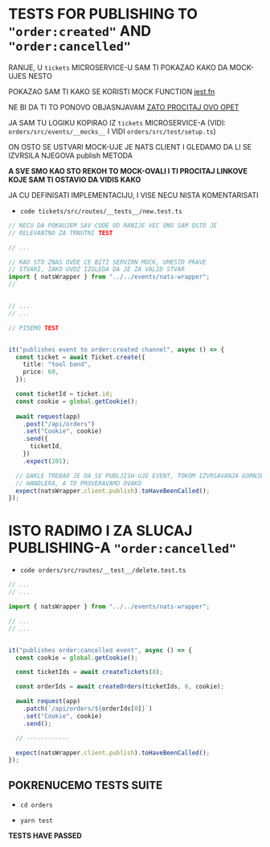 # TESTS FOR PUBLISHING TO `"order:created"` AND `"order:cancelled"`

RANIJE, U `tickets` MICROSERVICE-U SAM TI POKAZAO KAKO DA MOCK-UJES NESTO

POKAZAO SAM TI KAKO SE KORISTI MOCK FUNCTION [jest.fn](https://github.com/Rade58/microticket/tree/7_4_9_TESTS_FOR_ENSURING_MOCK_INVOCATION#mock-function-jestfn)

NE BI DA TI TO PONOVO OBJASNJAVAM [ZATO PROCITAJ OVO OPET](https://github.com/Rade58/microticket/tree/7_4_9_TESTS_FOR_ENSURING_MOCK_INVOCATION#tests-for-ensuring-mock-invocation)

JA SAM TU LOGIKU KOPIRAO IZ `tickets` MICROSERVICE-A (VIDI: `orders/src/events/__mocks__` I VIDI `orders/src/test/setup.ts`)

ON OSTO SE USTVARI MOCK-UJE JE NATS CLIENT I GLEDAMO DA LI SE IZVRSILA NJEGOVA publish METODA

**A SVE SMO KAO STO REKOH TO MOCK-OVALI I TI PROCITAJ LINKOVE KOJE SAM TI OSTAVIO DA VIDIS KAKO**

JA CU DEFINISATI IMPLEMENTACIJU, I VISE NECU NISTA KOMENTARISATI

- `code tickets/src/routes/__tests__/new.test.ts`

```ts
// NECU DA POKAUJEM SAV CODE OD RANIJE VEC ONO SAM OSTO JE
// RELEVANTNO ZA TRNUTNI TEST

// ...

// KAO STO ZNAS OVDE CE BITI SERVIRN MOCK, UMESTO PRAVE
// STVARI, IAKO UVOZ IZGLEDA DA JE ZA VALID STVAR
import { natsWrapper } from "../../events/nats-wrapper";
//


// ...
// ...

// PISEMO TEST


it("publishes event to order:created channel", async () => {
  const ticket = await Ticket.create({
    title: "tool band",
    price: 69,
  });

  const ticketId = ticket.id;
  const cookie = global.getCookie();
  
  await request(app)
    .post("/api/orders")
    .set("Cookie", cookie)
    .send({
      ticketId,
    })
    .expect(201);

  // DAKLE TREBAO JE DA SE PUBLJISH-UJE EVENT, TOKOM IZVRSAVANJA GORNJEG
  // HANDLERA, A TO PROVERAVAMO OVAKO
  expect(natsWrapper.client.publish).toHaveBeenCalled();
});


```

# ISTO RADIMO I ZA SLUCAJ PUBLISHING-A `"order:cancelled"`

- `code orders/src/routes/__test__/delete.test.ts`

```ts
// ...
// ...

import { natsWrapper } from "../../events/nats-wrapper";

// ...
// ...


it("publishes order:cancelled event", async () => {
  const cookie = global.getCookie();

  const ticketIds = await createTickets(8);

  const orderIds = await createOrders(ticketIds, 6, cookie);

  await request(app)
    .patch(`/api/orders/${orderIds[0]}`)
    .set("Cookie", cookie)
    .send();

  // ------------

  expect(natsWrapper.client.publish).toHaveBeenCalled();
});
```

## POKRENUCEMO TESTS SUITE

- `cd orders`

- `yarn test`

**TESTS HAVE PASSED**
